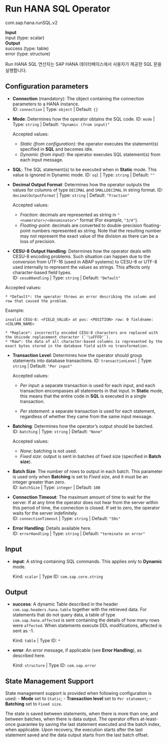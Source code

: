 Run HANA SQL Operator
===============
com.sap.hana.runSQL.v2

**Input**<br>
input (type: scalar)<br>
**Output**<br>
success (type: table)<br>
error (type: structure)<br>

Run HANA SQL 연산자는 SAP HANA 데이터베이스에서 사용자가 제공한 SQL 문을 실행합니다.

Configuration parameters
------------

* **Connection** (mandatory): The object containing the connection parameters to a HANA instance.<br>
    ID: `connection` | Type: `object` | Default: `{}`

* **Mode**: Determines how the operator obtains the SQL code.
    ID: `mode` | Type: `string` | Default: `"Dynamic (from input)"`

    Accepted values:

    - _Static (from configuration)_: the operator executes the statement(s) specified in **SQL** and becomes idle.
    - _Dynamic (from input)_: the operator executes SQL statement(s) from each input message.
* **SQL**: The SQL statement(s) to be executed when in **Static** mode. This value is ignored in Dynamic mode.
    ID: `sql` | Type: `string` | Default: `""`
  
* **Decimal Output Format**: Determines how the operator outputs the values for columns of type `DECIMAL` and `SMALLDECIMAL` in string format.
    ID: `decimalOutputFormat` | Type: `string` | Default: `"Fraction"`

    Accepted values:

    - _Fraction_: decimals are represented as string in `"<numerator>/<denominator>"` format (For example, `"3/4"`).
    - _Floating-point_: decimals are converted to double-precision floating-point numbers represented as string. Note that the resulting number may not represent the exact value of the division as there can be a loss of precision.

* **CESU-8 Output Handling**: Determines how the operator deals with CESU-8 encoding problems. Such situation can happen due to the conversion from UTF-16 (used in ABAP systems) to CESU-8 or UTF-8 used internally to represent the values as strings. This affects only character-based field types.<br>
    ID: `cesu8Handling` | Type: `string` | Default: `"Default"`

Accepted values:
```shell
* *Default*: the operator throws an error describing the column and row that caused the problem.
```

Example:
```shell
invalid CESU-8: <FIELD_VALUE> at pos: <POSITION> row: 0 fieldname: <COLUMN_NAME>

* *Replace*: incorrectly encoded CESU-8 characters are replaced with the Unicode replacement character (`'\uFFFD'`).
* *Raw*: the data of all character-based columns is represented by the exact bytes stored in the database field with no transformation.
```

* **Transaction Level**: Determines how the operator should group statements into database transactions.
    ID: `transactionLevel` | Type: `string` | Default: `"Per input"`

    Accepted values:

    - _Per input_: a separate transaction is used for each input, and each transaction encompasses all statements in that input.
      In **Static** mode, this means that the entire code in **SQL** is executed in a single transaction.

    - _Per statement_: a separate transaction is used for each statement, regardless of whether they came from the same input message.

* **Batching**: Determines how the operator’s output should be batched.<br>
    ID: `batching` | Type: `string` | Default: `"None"`

    Accepted values:

    - _None_: batching is not used.
    - _Fixed size_: output is sent in batches of fixed size (specified in **Batch size**).
* **Batch Size**: The number of rows to output in each batch. This parameter is used only when **Batching** is set to _Fixed size_, and it must be an integer greater than zero.<br>
    ID: `batchSize` | Type: `integer` | Default: `100`

* **Connection Timeout**: The maximum amount of time to wait for the server. If at any time the operator does not hear from the server within this period of time, the connection is closed. If set to zero, the operator waits for the server indefinitely.<br>
    ID: `connectionTimeout` | Type: `string` | Default: `"50s"`

* **Error Handling**: Details available here.<br>
    ID: `errorHandling` | Type: `string` | Default: `"terminate on error"`


Input
------------
* **input**: A string containing SQL commands. This applies only to **Dynamic** mode.

    Kind: `scalar` | Type ID: `com.sap.core.string`

Output
------------
* **success**: A dynamic Table described in the header `com.sap.headers.hana.table` together with the retrieved data. For statements that do not query data, a table of type `com.sap.hana.affected` is sent containing the details of how many rows were `affected`. When statements execute DDL modifications, affected is sent as -1.

    Kind: `table` | Type ID: `*`

* **error**: An error message, if applicable (see **Error Handling**), as described here.

    Kind: `structure` | Type ID: `com.sap.error`

State Management Support
-----
State management support is provided when following configuration is used: - **Mode** set to `Static`; - **Transaction level** set to `Per statement`; - **Batching** set to `Fixed size`.

The state is saved between statements, when there is more than one, and between batches, when there is data output. The operator offers at-least-once guarantee by saving the last statement executed and the batch index, when applicable. Upon recovery, the execution starts after the last statement saved and the data output starts from the last batch offset.

